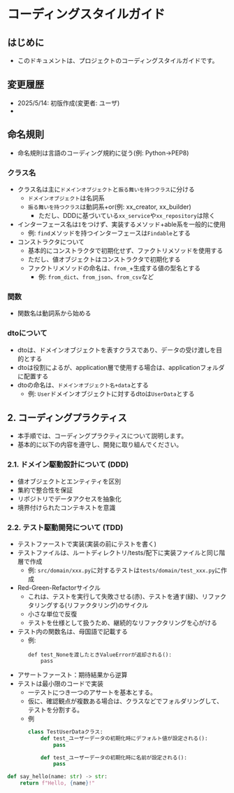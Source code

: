 # コーディングスタイルガイド

## はじめに
- このドキュメントは、プロジェクトのコーディングスタイルガイドです。

## 変更履歴
- 2025/5/14: 初版作成(変更者: ユーザ)
- 

## 命名規則
- 命名規則は言語のコーディング規約に従う(例: Python→PEP8)

### クラス名
- クラス名は主に`ドメインオブジェクト`と`振る舞いを持つクラス`に分ける
  - `ドメインオブジェクト`は名詞系
  - `振る舞いを持つクラス`は動詞系+or(例: xx_creator, xx_builder)
    - ただし、DDDに基づいている`xx_service`や`xx_repository`は除く
- インターフェース名は`I`をつけず、実装するメソッド+able系を一般的に使用
  - 例: `find`メソッドを持つインターフェースは`Findable`とする
- コンストラクタについて
  - 基本的にコンストラクタで初期化せず、ファクトリメソッドを使用する
  - ただし、値オブジェクトはコンストラクタで初期化する
  - ファクトリメソッドの命名は、`from_`+生成する値の型名とする
    - 例: `from_dict`、`from_json`、`from_csv`など

### 関数
- 関数名は動詞系から始める

### dtoについて
- dtoは、ドメインオブジェクトを表すクラスであり、データの受け渡しを目的とする
- dtoは役割によるが、application層で使用する場合は、applicationフォルダに配置する
- dtoの命名は、`ドメインオブジェクト名+data`とする
  - 例: `User`ドメインオブジェクトに対するdtoは`UserData`とする

## 2. コーディングプラクティス
- 本手順では、コーディングプラクティスについて説明します。
- 基本的に以下の内容を遵守し、開発に取り組んでください。

### 2.1. ドメイン駆動設計について (DDD)
- 値オブジェクトとエンティティを区別
- 集約で整合性を保証
- リポジトリでデータアクセスを抽象化
- 境界付けられたコンテキストを意識

### 2.2. テスト駆動開発について (TDD)
- テストファーストで実装(実装の前にテストを書く)
- テストファイルは、ルートディレクトリ/tests/配下に実装ファイルと同じ階層で作成
  - 例: `src/domain/xxx.py`に対するテストは`tests/domain/test_xxx.py`に作成
- Red-Green-Refactorサイクル
  - これは、テストを実行して失敗させる(赤)、テストを通す(緑)、リファクタリングする(リファクタリング)のサイクル
  - 小さな単位で反復
  - テストを仕様として扱うため、継続的なリファクタリングを心がける
- テスト内の関数名は、母国語で記載する
  - 例: 
    ```test:test
    def test_Noneを渡したときValueErrorが返却される():
        pass
    ```
- アサートファースト：期待結果から逆算
- テストは最小限のコードで実装
  - 一テストにつき一つのアサートを基本とする。
  - 仮に、確認観点が複数ある場合は、クラスなどでフォルダリングして、テストを分割する。
  - 例
    ```python
    class TestUserDataクラス:
        def test_ユーザーデータの初期化時にデフォルト値が設定される():
            pass

        def test_ユーザーデータの初期化時に名前が設定される():
            pass
    ```



```python
def say_hello(name: str) -> str:
    return f"Hello, {name}!"
```
